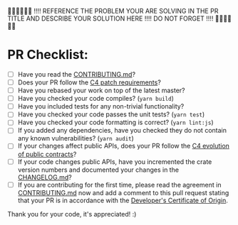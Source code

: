👮🏻👮🏻👮🏻 !!!! REFERENCE THE PROBLEM YOUR ARE SOLVING IN THE PR TITLE AND DESCRIBE YOUR SOLUTION HERE !!!! DO NOT FORGET !!!! 👮🏻👮🏻👮🏻


# PR Checklist:

- [ ] Have you read the [CONTRIBUTING.md](https://github.com/crypto-com/chain-desktip-wallet/blob/master/CONTRIBUTING.md)?
- [ ] Does your PR follow the [C4 patch requirements](https://rfc.zeromq.org/spec:42/C4/#23-patch-requirements)?
- [ ] Have you rebased your work on top of the latest master? 
- [ ] Have you checked your code compiles? (`yarn build`)
- [ ] Have you included tests for any non-trivial functionality?
- [ ] Have you checked your code passes the unit tests? (`yarn test`)
- [ ] Have you checked your code formatting is correct? (`yarn lint:js`)
- [ ] If you added any dependencies, have you checked they do not contain any known vulnerabilities? (`yarn audit`)
- [ ] If your changes affect public APIs, does your PR follow the [C4 evolution of public contracts](https://rfc.zeromq.org/spec:42/C4/#26-evolution-of-public-contracts)?
- [ ] If your code changes public APIs, have you incremented the crate version numbers and documented your changes in the [CHANGELOG.md](https://github.com/crypto-com/chain-main/blob/master/CHANGELOG.md)?
- [ ] If you are contributing for the first time, please read the agreement in [CONTRIBUTING.md](https://github.com/crypto-com/chain-desktip-wallet/blob/master/CONTRIBUTING.md) now and add a comment to this pull request stating that your PR is in accordance with the [Developer's Certificate of Origin](https://github.com/crypto-com/chain-desktip-wallet/blob/master/CONTRIBUTING.md#developer-certificate-of-originn).

Thank you for your code, it's appreciated! :)

